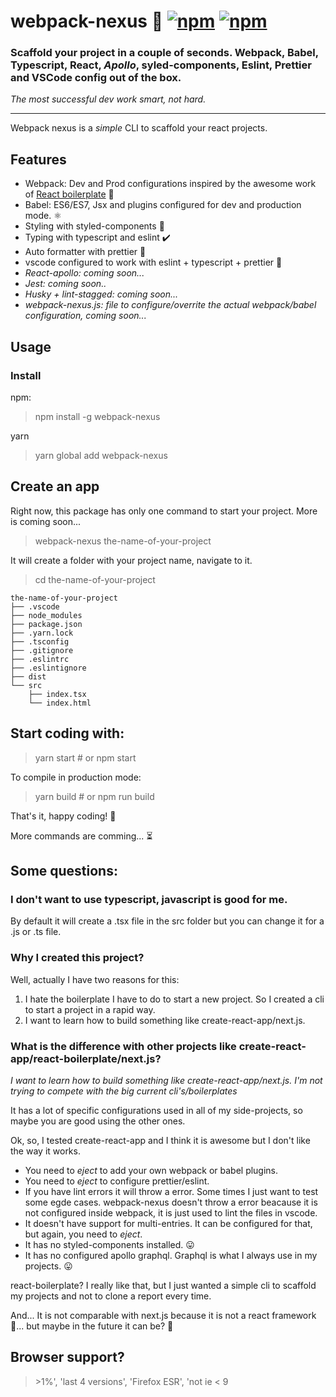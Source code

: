 # webpack-nexus 🐨 [![npm](https://img.shields.io/npm/dm/webpack-nexus)](https://www.npmjs.com/package/webpack-nexus) [![npm](https://img.shields.io/npm/v/webpack-nexus)](https://www.npmjs.com/package/webpack-nexus)


### Scaffold your project in a couple of seconds. Webpack, Babel, Typescript, React, _Apollo_, syled-components, Eslint, Prettier and VSCode config out of the box.

_The most successful dev work smart, not hard._

---

Webpack nexus is a _simple_ CLI to scaffold your react projects.

## Features
* Webpack: Dev and Prod configurations inspired by the awesome work of [React boilerplate](https://github.com/react-boilerplate/react-boilerplate) 🔨
* Babel: ES6/ES7, Jsx and plugins configured for dev and production mode. ⚛️
* Styling with styled-components 💅
* Typing with typescript and eslint ✔️
* Auto formatter with prettier 🔄
* vscode configured to work with eslint + typescript + prettier 💙
* _React-apollo: coming soon..._
* _Jest: coming soon.._
* _Husky + lint-stagged: coming soon..._
* _webpack-nexus.js: file to configure/overrite the actual webpack/babel configuration, coming soon..._

## Usage

### Install
npm:
> npm install -g webpack-nexus

yarn
> yarn global add webpack-nexus

## Create an app
Right now, this package has only one command to start your project. More is coming soon...

> webpack-nexus the-name-of-your-project

It will create a folder with your project name, navigate to it.

> cd the-name-of-your-project

```
the-name-of-your-project
├── .vscode
├── node_modules
├── package.json
├── .yarn.lock
├── .tsconfig
├── .gitignore
├── .eslintrc
├── .eslintignore
├── dist
└── src
    ├── index.tsx
    └── index.html
```

## Start coding with:
> yarn start # or npm start

To compile in production mode:
> yarn build # or npm run build


That's it, happy coding! 🎉


More commands are comming... ⏳

## Some questions:

### I don't want to use typescript, javascript is good for me.

By default it will create a .tsx file in the src folder but you can change it for a .js or .ts file.

### Why I created this project?

Well, actually I have two reasons for this:

1. I hate the boilerplate I have to do to start a new project. So I created a cli to start a project in a rapid way.
2. I want to learn how to build something like create-react-app/next.js.

### What is the difference with other projects like create-react-app/react-boilerplate/next.js?

_I want to learn how to build something like create-react-app/next.js. I'm not trying to compete with the big current cli's/boilerplates_

It has a lot of specific configurations used in all of my side-projects, so maybe you are good using the other ones.

Ok, so, I tested create-react-app and I think it is awesome but I don't like the way it works.

- You need to _eject_ to add your own webpack or babel plugins.
- You need to _eject_ to configure prettier/eslint.
- If you have lint errors it will throw a error. Some times I just want to test some egde cases. webpack-nexus doesn't throw a error beacause it is not configured inside webpack, it is just used to lint the files in vscode.
- It doesn't have support for multi-entries. It can be configured for that, but again, you need to _eject_.
- It has no styled-components installed. 😛
- It has no configured apollo graphql. Graphql is what I always use in my projects. 😛


react-boilerplate? I really like that, but I just wanted a simple cli to scaffold my projects and not to clone a report every time.

And... It is not comparable with next.js because it is not a react framework 👺... but maybe in the future it can be? 🤔

## Browser support?
> \>1%', 'last 4 versions', 'Firefox ESR', 'not ie < 9